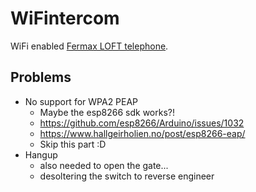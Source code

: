 # WiFintercom

WiFi enabled [Fermax LOFT telephone](http://www.fermax.com/uk/pro/products/FM-6-systems/SF-58-duox/PR-756-duox-basic-loft-telephone.html).

## Problems
- No support for WPA2 PEAP
  - Maybe the esp8266 sdk works?!
  - https://github.com/esp8266/Arduino/issues/1032
  - https://www.hallgeirholien.no/post/esp8266-eap/
  - Skip this part :D
- Hangup
  - also needed to open the gate...
  - desoltering the switch to reverse engineer
